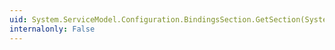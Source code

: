 ```yaml
---
uid: System.ServiceModel.Configuration.BindingsSection.GetSection(System.Configuration.Configuration)
internalonly: False
---
```

